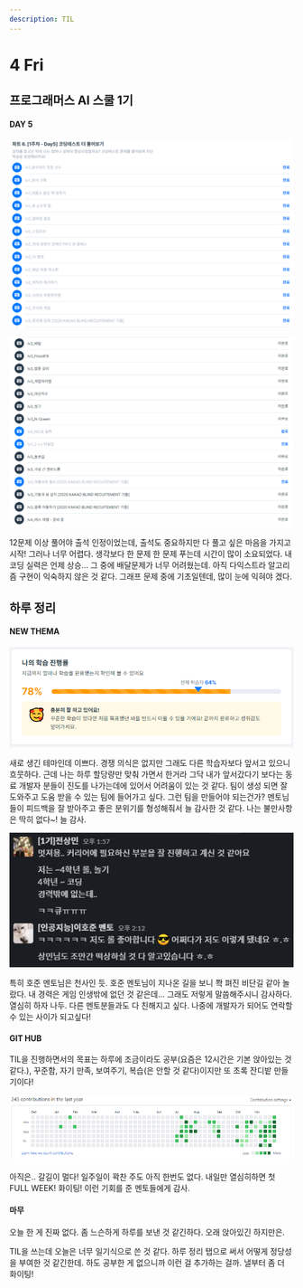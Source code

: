 ```yaml
---
description: TIL
---
```


# 4 Fri

## 프로그래머스 AI 스쿨 1기

#### DAY 5

![](../../.gitbook/assets/image%20%2816%29.png)

![](../../.gitbook/assets/image%20%2815%29.png)

12문제 이상 풀어야 출석 인정이었는데, 출석도 중요하지만 다 풀고 싶은 마음을 가지고 시작! 그러나 너무 어렵다. 생각보다 한 문제 한 문제 푸는데 시간이 많이 소요되었다. 내 코딩 실력은 언제 상승... 그 중에 배달문제가 너무 어려웠는데. 아직 다익스트라 알고리즘 구현이 익숙하지 않은 것 같다. 그래프 문제 중에 기초일텐데, 많이 눈에 익혀야 겠다.

## 하루 정리

#### NEW THEMA

![](../../.gitbook/assets/image%20%2813%29.png)

새로 생긴 테마인데 이쁘다. 경쟁 의식은 없지만 그래도 다른 학습자보다 앞서고 있으니 흐뭇하다. 근데 나는 하루 할당량만 맞춰 가면서 한거라 그닥 내가 앞서갔다기 보다는 동료 개발자 분들이 진도를 나가는데에 있어서 어려움이 있는 것 같다. 팀이 생성 되면 잘 도와주고 도움 받을 수 있는 팀에 들어가고 싶다. 그런 팀을 만들어야 되는건가? 멘토님들이 피드백을 잘 받아주고 좋은 분위기를 형성해줘서 늘 감사한 것 같다. 나는 불만사항은 딱히 없다~! 늘 감사.

![](../../.gitbook/assets/image%20%2812%29.png)

특히 호준 멘토님은 천사인 듯. 호준 멘토님이 지나온 길을 보니 쫙 펴진 비단길 같아 놀랐다. 내 경력은 게임 인생밖에 없던 것 같은데... 그래도 저렇게 말씀해주시니 감사하다. 열심히 하자 나두. 다른 멘토분들과도 다 친해지고 싶다. 나중에 개발자가 되어도 연락할 수 있는 사이가 되고싶다!

#### GIT HUB

TIL을 진행하면서의 목표는 하루에 조금이라도 공부\(요즘은 12시간은 기본 앉아있는 것 같다.\), 꾸준함, 자기 만족, 보여주기, 복습\(은 안할 것 같다\)이지만 또 초록 잔디밭 만들기이다!

![](../../.gitbook/assets/image%20%2814%29.png)

아직은.. 갈길이 멀다! 일주일이 꽉찬 주도 아직 한번도 없다. 내일만 열심히하면 첫 FULL WEEK! 화이팅! 이런 기회를 준 멘토들에게 감사.

#### 마무

오늘 한 게 진짜 없다. 좀 느슨하게 하루를 보낸 것 같긴하다. 오래 앉아있긴 하지만은.

TIL을 쓰는데 오늘은 너무 일기식으로 쓴 것 같다. 하루 정리 탭으로 써서 어떻게 정당성을 부여한 것 같긴한데. 하도 공부한 게 없으니까 이런 걸 추가하는 걸까. 낼부터 좀 더 화이팅!





